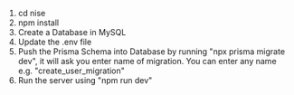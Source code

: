 1. cd nise
2. npm install
3. Create a Database in MySQL
4. Update the .env file
5. Push the Prisma Schema into Database by running "npx prisma migrate dev", it will ask you enter name of migration. You can enter any name e.g. "create_user_migration"
6. Run the server using "npm run dev"
